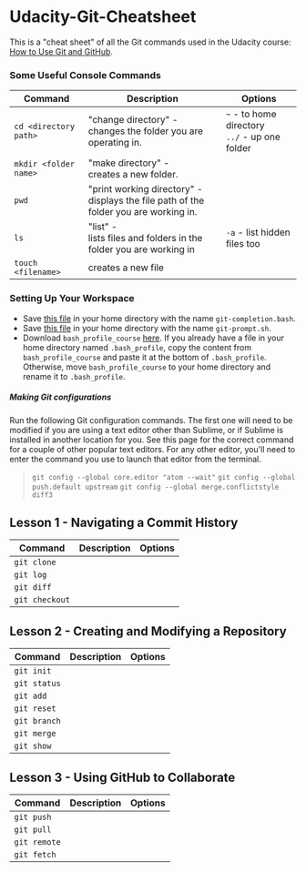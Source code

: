 # Udacity-Git-Cheatsheet

This is a "cheat sheet" of all the Git commands used in the Udacity course:
[How to Use Git and GitHub](https://www.udacity.com/course/how-to-use-git-and-github--ud775).

<h3>Some Useful Console Commands</h3>

Command | Description | Options
------------ | ------------- | -------------
`cd <directory path>` | "change directory" -<br>changes the folder you are operating in. | `~` - to home directory<br>`../` - up one folder
`mkdir <folder name>` | "make directory" -<br>creates a new folder. |
`pwd` | "print working directory" -<br>displays the file path of the folder you are working in. |
`ls` | "list" -<br>lists files and folders in the folder you are working in | `-a` - list hidden files too
`touch <filename>` | creates a new file |

<h3>Setting Up Your Workspace</h3>

* Save [this file](https://raw.githubusercontent.com/git/git/master/contrib/completion/git-completion.bash) in your home directory with the name `git-completion.bash`.
* Save [this file](https://raw.githubusercontent.com/git/git/master/contrib/completion/git-prompt.sh) in your home directory with the name `git-prompt.sh`.
* Download `bash_profile_course` [here](https://www.udacity.com/api/nodes/3341718587/supplemental_media/bash-profile-course/download?_ga=1.37232743.672083044.1467344711).
If you already have a file in your home directory named `.bash_profile`, copy the content from `bash_profile_course` and paste it at the bottom of `.bash_profile`. Otherwise, move `bash_profile_course` to your home directory and rename it to `.bash_profile`.

<h5>Making Git configurations</h5>
Run the following Git configuration commands. The first one will need to be modified if you are using a text editor other than Sublime, or if Sublime is installed in another location for you. See this page for the correct command for a couple of other popular text editors. For any other editor, you'll need to enter the command you use to launch that editor from the terminal.

>`git config --global core.editor "atom --wait"`
>`git config --global push.default upstream`
>`git config --global merge.conflictstyle diff3`

<h2>Lesson 1 - Navigating a Commit History</h2>

Command | Description | Options
------------ | ------------- | -------------
`git clone` |  |
`git log` |  |
`git diff` |  |
`git checkout` |  |

<h2>Lesson 2 - Creating and Modifying a Repository</h2>

Command | Description | Options
------------ | ------------- | -------------
`git init` |  |
`git status` |  |
`git add` |  |
`git reset` |  |
`git branch` |  |
`git merge` |  |
`git show` |  |

<h2>Lesson 3 - Using GitHub to Collaborate</h2>

Command | Description | Options
------------ | ------------- | -------------
`git push` |  |
`git pull` |  |
`git remote` |  |
`git fetch` |  |
